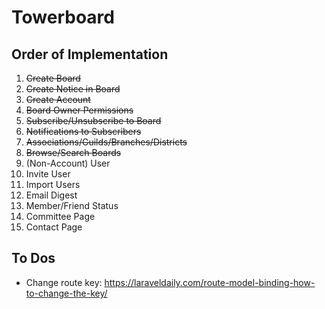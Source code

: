 # Towerboard

## Order of Implementation

1. ~~Create Board~~
0. ~~Create Notice in Board~~
0. ~~Create Account~~
0. ~~Board Owner Permissions~~
0. ~~Subscribe/Unsubscribe to Board~~
0. ~~Notifications to Subscribers~~
0. ~~Associations/Guilds/Branches/Districts~~
0. ~~Browse/Search Boards~~
0. (Non-Account) User
0. Invite User
0. Import Users
0. Email Digest
0. Member/Friend Status
0. Committee Page
0. Contact Page

## To Dos

* Change route key: https://laraveldaily.com/route-model-binding-how-to-change-the-key/
